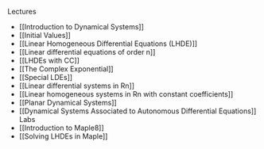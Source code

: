 Lectures
- [[Introduction to Dynamical Systems]]
- [[Initial Values]]
- [[Linear Homogeneous Differential Equations (LHDE)]]
- [[Linear differential equations of order n]]
- [[LHDEs with CC]]
- [[The Complex Exponential]]
- [[Special LDEs]]
- [[Linear differential systems in Rn]]
- [[Linear homogeneous systems in Rn with constant coefficients]]
- [[Planar Dynamical Systems]]
- [[Dynamical Systems Associated to Autonomous Differential Equations]]
Labs
- [[Introduction to Maple8]]
- [[Solving LHDEs in Maple]]